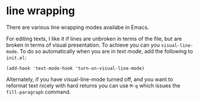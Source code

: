 
# line wrapping

There are various line wrapping modes availabe in Emacs. 

For editing texts, I like it if lines are unbroken in terms of the file, but are broken in terms of visual presentation.  To achieve you can you `visual-line-mode`.  To do so automatically when you are in text mode, add the following to `init.el`:

~~~
(add-hook 'text-mode-hook 'turn-on-visual-line-mode)
~~~

Alternately, if you have visual-line-mode turned off, and you want to reformat text nicely with hard returns you can use `M-q` which issues the `fill-paragraph` command.

